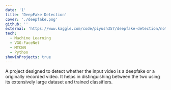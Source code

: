 ```yaml
---
date: '1'
title: 'DeepFake Detection'
cover: './deepfake.png'
github: ''
external: 'https://www.kaggle.com/code/piyush357/deepfake-detection/notebook'
tech:
  - Machine Learning
  - VGG-FaceNet
  - MTCNN
  - Python
showInProjects: true
---
```


A project designed to detect whether the input video is a deepfake or a originally recorded video.
It helps in distinguishing between the two using its extensively large dataset and trained classifiers.
